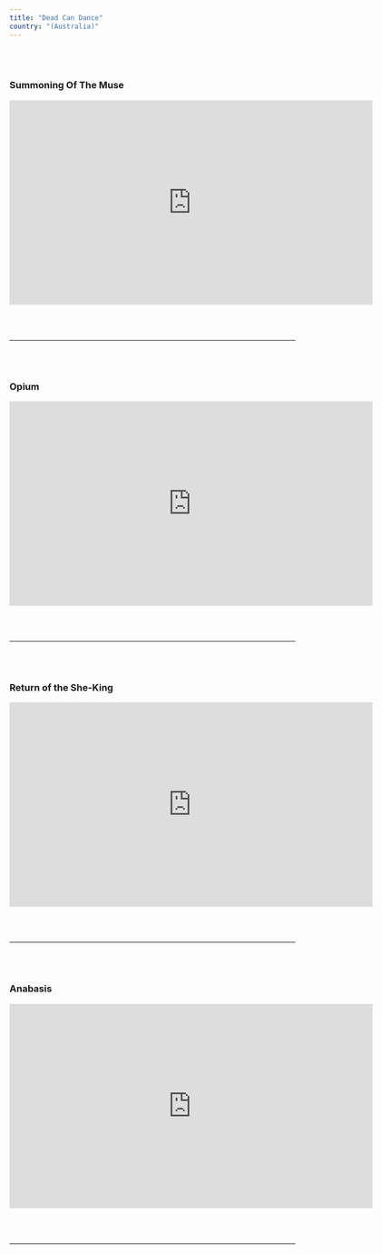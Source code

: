 ```yaml
---
title: "Dead Can Dance"
country: "(Australia)"
---
```


<br></br>

### Summoning Of The Muse

<iframe
      src="https://www.youtube.com/embed/i1Adu8q1sVg" 
      title="titrevideo"
      allow="accelerometer; autoplay; encrypted-media; gyroscope; picture-in-picture"
      frameBorder="0"
      webkitallowfullscreen="true"
      mozallowfullscreen="true"
      allowFullScreen
      width="640" 
      height="360"
    ></iframe>


  <br></br>
  <hr></hr>
  <br></br>
  

### Opium
  

<iframe
      src="https://www.youtube.com/embed/zReWPjreJzI"
      title="titrevideo"
      allow="accelerometer; autoplay; encrypted-media; gyroscope; picture-in-picture"
      frameBorder="0"
      webkitallowfullscreen="true"
      mozallowfullscreen="true"
      allowFullScreen
      width="640" 
      height="360"
    ></iframe>

  <br></br>
  <hr></hr>
  <br></br>

### Return of the She-King

  <iframe
      src="https://www.youtube.com/embed/00Zvxlv7an0"
      title="titrevideo"
      allow="accelerometer; autoplay; encrypted-media; gyroscope; picture-in-picture"
      frameBorder="0"
      webkitallowfullscreen="true"
      mozallowfullscreen="true"
      allowFullScreen
      width="640" 
      height="360"
    ></iframe>

  <br></br>
  <hr></hr>
  <br></br>

  ### Anabasis

  <iframe
      src="https://www.youtube.com/embed/yArxGMttcq4"
      title="titrevideo"
      allow="accelerometer; autoplay; encrypted-media; gyroscope; picture-in-picture"
      frameBorder="0"
      webkitallowfullscreen="true"
      mozallowfullscreen="true"
      allowFullScreen
      width="640" 
      height="360"
    ></iframe>

  <br></br>
  <hr></hr>
  <br></br>
